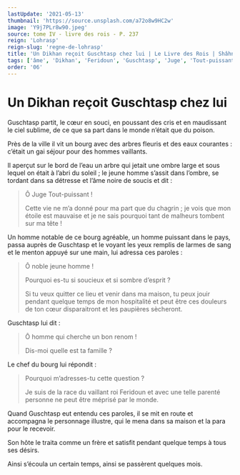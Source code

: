 ```yaml
---
lastUpdate: '2021-05-13'
thumbnail: 'https://source.unsplash.com/a72o8w9HC2w'
image: 'Y9j7PLr8w90.jpeg'
source: tome IV - livre des rois - P. 237
reign: 'Lohrasp'
reign-slug: 'regne-de-lohrasp'
title: 'Un Dikhan reçoit Guschtasp chez lui | Le Livre des Rois | Shâhnâmeh'
tags: ['âme', 'Dikhan', 'Feridoun', 'Guschtasp', 'Juge', 'Tout-puissant']
order: '06'
---
```


# Un Dikhan reçoit Guschtasp chez lui

Guschtasp partit, le cœur en souci, en poussant des cris et en maudissant le ciel sublime, de ce que sa part dans le monde n’était que du poison.

Près de la ville il vit un bourg avec des arbres fleuris et des eaux courantes : c’était un gai séjour pour des hommes vaillants.

Il aperçut sur le bord de l’eau un arbre qui jetait une ombre large et sous lequel on était à l’abri du soleil ; le jeune homme s’assit dans l’ombre, se tordant dans sa détresse et l’âme noire de soucis et dit :

> Ô Juge Tout-puissant !
>
> Cette vie ne m’a donné pour ma part que du chagrin ; je vois que mon étoile est mauvaise et je ne sais pourquoi tant de malheurs tombent sur ma tête !

Un homme notable de ce bourg agréable, un homme puissant dans le pays, passa auprès de Guschtasp et le voyant les yeux remplis de larmes de sang et le menton appuyé sur une main, lui adressa ces paroles :

> Ô noble jeune homme !
>
> Pourquoi es-tu si soucieux et si sombre d’esprit ?
>
> Si tu veux quitter ce lieu et venir dans ma maison, tu peux jouir pendant quelque temps de mon hospitalité et peut être ces douleurs de ton cœur disparaitront et les paupières sècheront.

Guschtasp lui dit :

> Ô homme qui cherche un bon renom !
>
> Dis-moi quelle est ta famille ?

Le chef du bourg lui répondit :

> Pourquoi m’adresses-tu cette question ?
>
> Je suis de la race du vaillant roi Feridoun et avec une telle parenté personne ne peut être méprisé par le monde.

Quand Guschtasp eut entendu ces paroles, il se mit en route et accompagna le personnage illustre, qui le mena dans sa maison et la para pour le recevoir.

Son hôte le traita comme un frère et satisfit pendant quelque temps à tous ses désirs.

Ainsi s’écoula un certain temps, ainsi se passèrent quelques mois.

